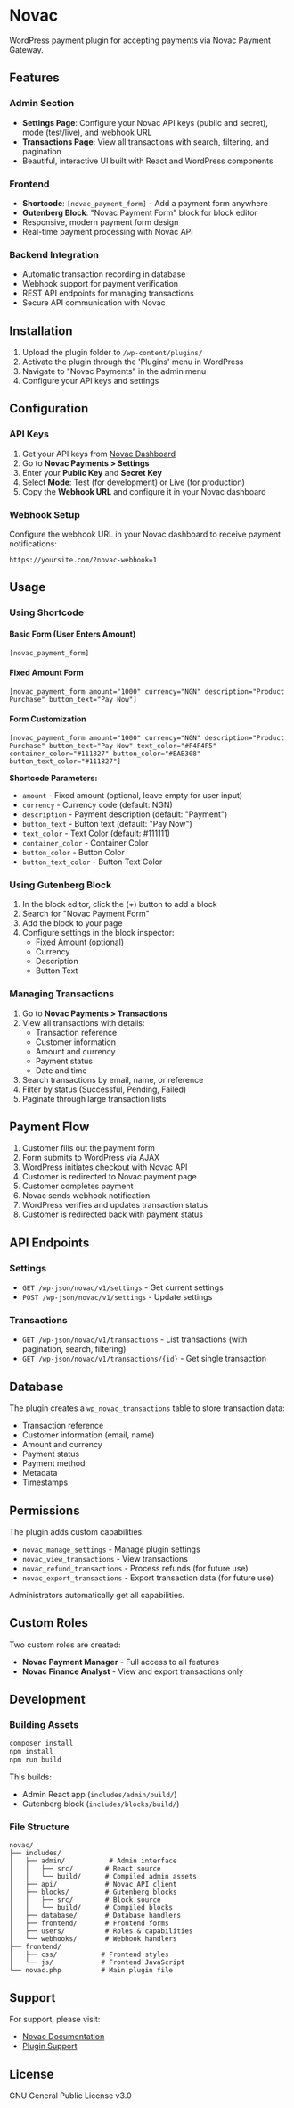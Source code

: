 # Novac

WordPress payment plugin for accepting payments via Novac Payment Gateway.

## Features

### Admin Section
- **Settings Page**: Configure your Novac API keys (public and secret), mode (test/live), and webhook URL
- **Transactions Page**: View all transactions with search, filtering, and pagination
- Beautiful, interactive UI built with React and WordPress components

### Frontend
- **Shortcode**: `[novac_payment_form]` - Add a payment form anywhere
- **Gutenberg Block**: "Novac Payment Form" block for block editor
- Responsive, modern payment form design
- Real-time payment processing with Novac API

### Backend Integration
- Automatic transaction recording in database
- Webhook support for payment verification
- REST API endpoints for managing transactions
- Secure API communication with Novac

## Installation

1. Upload the plugin folder to `/wp-content/plugins/`
2. Activate the plugin through the 'Plugins' menu in WordPress
3. Navigate to "Novac Payments" in the admin menu
4. Configure your API keys and settings

## Configuration

### API Keys
1. Get your API keys from [Novac Dashboard](https://app.novacpayment.com)
2. Go to **Novac Payments > Settings**
3. Enter your **Public Key** and **Secret Key**
4. Select **Mode**: Test (for development) or Live (for production)
5. Copy the **Webhook URL** and configure it in your Novac dashboard

### Webhook Setup
Configure the webhook URL in your Novac dashboard to receive payment notifications:
```
https://yoursite.com/?novac-webhook=1
```

## Usage

### Using Shortcode

#### Basic Form (User Enters Amount)
```
[novac_payment_form]
```

#### Fixed Amount Form
```
[novac_payment_form amount="1000" currency="NGN" description="Product Purchase" button_text="Pay Now"]
```

#### Form Customization
```
[novac_payment_form amount="1000" currency="NGN" description="Product Purchase" button_text="Pay Now" text_color="#F4F4F5" container_color="#111827" button_color="#EAB308" button_text_color="#111827"]
```

**Shortcode Parameters:**
- `amount` - Fixed amount (optional, leave empty for user input)
- `currency` - Currency code (default: NGN)
- `description` - Payment description (default: "Payment")
- `button_text` - Button text (default: "Pay Now")
- `text_color` - Text Color (default: #111111)
- `container_color` - Container Color
- `button_color` - Button Color
- `button_text_color` - Button Text Color
  

### Using Gutenberg Block

1. In the block editor, click the (+) button to add a block
2. Search for "Novac Payment Form"
3. Add the block to your page
4. Configure settings in the block inspector:
   - Fixed Amount (optional)
   - Currency
   - Description
   - Button Text

### Managing Transactions

1. Go to **Novac Payments > Transactions**
2. View all transactions with details:
   - Transaction reference
   - Customer information
   - Amount and currency
   - Payment status
   - Date and time
3. Search transactions by email, name, or reference
4. Filter by status (Successful, Pending, Failed)
5. Paginate through large transaction lists

## Payment Flow

1. Customer fills out the payment form
2. Form submits to WordPress via AJAX
3. WordPress initiates checkout with Novac API
4. Customer is redirected to Novac payment page
5. Customer completes payment
6. Novac sends webhook notification
7. WordPress verifies and updates transaction status
8. Customer is redirected back with payment status

## API Endpoints

### Settings
- `GET /wp-json/novac/v1/settings` - Get current settings
- `POST /wp-json/novac/v1/settings` - Update settings

### Transactions
- `GET /wp-json/novac/v1/transactions` - List transactions (with pagination, search, filtering)
- `GET /wp-json/novac/v1/transactions/{id}` - Get single transaction

## Database

The plugin creates a `wp_novac_transactions` table to store transaction data:
- Transaction reference
- Customer information (email, name)
- Amount and currency
- Payment status
- Payment method
- Metadata
- Timestamps

## Permissions

The plugin adds custom capabilities:
- `novac_manage_settings` - Manage plugin settings
- `novac_view_transactions` - View transactions
- `novac_refund_transactions` - Process refunds (for future use)
- `novac_export_transactions` - Export transaction data (for future use)

Administrators automatically get all capabilities.

## Custom Roles

Two custom roles are created:
- **Novac Payment Manager** - Full access to all features
- **Novac Finance Analyst** - View and export transactions only

## Development

### Building Assets

```bash
composer install
npm install
npm run build
```

This builds:
- Admin React app (`includes/admin/build/`)
- Gutenberg block (`includes/blocks/build/`)

### File Structure

```
novac/
├── includes/
│   ├── admin/           # Admin interface
│   │   ├── src/        # React source
│   │   └── build/      # Compiled admin assets
│   ├── api/            # Novac API client
│   ├── blocks/         # Gutenberg blocks
│   │   ├── src/        # Block source
│   │   └── build/      # Compiled blocks
│   ├── database/       # Database handlers
│   ├── frontend/       # Frontend forms
│   ├── users/          # Roles & capabilities
│   └── webhooks/       # Webhook handlers
├── frontend/
│   ├── css/           # Frontend styles
│   └── js/            # Frontend JavaScript
└── novac.php          # Main plugin file
```

## Support

For support, please visit:
- [Novac Documentation](https://developer.novacpayment.com)
- [Plugin Support](https://github.com/bajoski34/novac/issues)

## License

GNU General Public License v3.0
